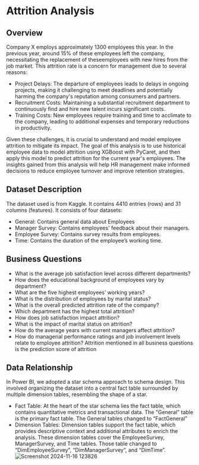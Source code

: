 # Attrition Analysis
## Overview
Company X employs approximately 1300 employees this year. In the previous year, around 15% of these employees left the company, necessitating the replacement of theseemployees with new hires from the job market. This attrition rate is a concern for management due to several reasons:
* Project Delays: The departure of employees leads to delays in ongoing projects, making it challenging to meet deadlines and potentially harming the company's reputation among consumers and partners.
* Recruitment Costs: Maintaining a substantial recruitment department to continuously find and hire new talent incurs significant costs.
* Training Costs: New employees require training and time to acclimate to the company, leading to additional expenses and temporary reductions in productivity.

Given these challenges, it is crucial to understand and model employee attrition to mitigate its impact. The goal of this analysis is to use historical employee data to model attrition using XGBoost with PyCaret, and then apply this model to predict attrition for the current year's employees. The insights gained from this analysis will help HR management make informed decisions to reduce employee turnover and improve retention strategies.

## Dataset Description
The dataset used is from Kaggle. It contains 4410 entries (rows) and 31 columns (features). It consists of four datasets:
* General: Contains general data about Employees
* Manager Survey: Contains employees' feedback about their managers.
* Employee Survey: Contains survey results from employees.
* Time: Contains the duration of the employee’s working time.

## Business Questions
* What is the average job satisfaction level across different departments?
* How does the educational background of employees vary by department?
* What are the five highest employees’ working years?
* What is the distribution of employees by marital status?
* What is the overall predicted attrition rate of the company?
* Which department has the highest total attrition?
* How does job satisfaction impact attrition?
* What is the impact of marital status on attrition?
* How do the average years with current managers affect attrition?
* How do managerial performance ratings and job involvement levels relate to employee attrition?
Attrition mentioned in all business questions is the prediction score of attrition

## Data Relationship
In Power BI, we adopted a star schema approach to schema design. This involved organizing the dataset into a central fact table surrounded by multiple dimension tables, resembling the shape of a star.
* Fact Table:
  At the heart of the star schema lies the fact table, which contains quantitative metrics and transactional data. The "General" table is the primary fact table. The General tables changed to “FactGeneral”
* Dimension Tables:
  Dimension tables support the fact table, which provides descriptive context and additional attributes to enrich the analysis. These dimension tables cover the EmployeeSurvey, ManagerSurvey, and Time tables. Those table changed to “DimEmployeeSurvey”, “DimManagerSurvey”, and “DimTime”.
![Screenshot 2024-11-16 123826](https://github.com/user-attachments/assets/083d21a7-d472-4a6c-a638-24680322ab9d)

